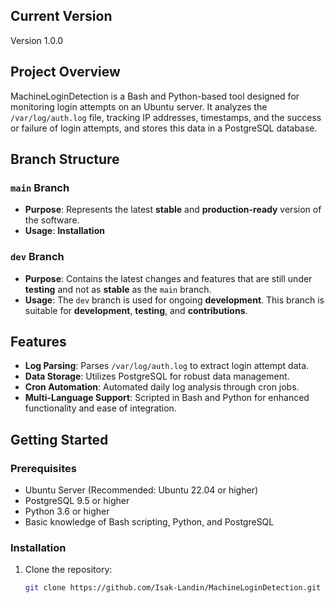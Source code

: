## Current Version
Version 1.0.0

## Project Overview
MachineLoginDetection is a Bash and Python-based tool designed for monitoring login attempts on an Ubuntu server. It analyzes the `/var/log/auth.log` file, tracking IP addresses, timestamps, and the success or failure of login attempts, and stores this data in a PostgreSQL database.

## Branch Structure

### `main` Branch
- **Purpose**: Represents the latest **stable** and **production-ready** version of the software.
- **Usage**: **Installation**

### `dev` Branch
- **Purpose**: Contains the latest changes and features that are still under **testing** and not as **stable** as the `main` branch.
- **Usage**: The `dev` branch is used for ongoing **development**. This branch is suitable for **development**, **testing**, and **contributions**.

## Features
- **Log Parsing**: Parses `/var/log/auth.log` to extract login attempt data.
- **Data Storage**: Utilizes PostgreSQL for robust data management.
- **Cron Automation**: Automated daily log analysis through cron jobs.
- **Multi-Language Support**: Scripted in Bash and Python for enhanced functionality and ease of integration.

## Getting Started

### Prerequisites
- Ubuntu Server (Recommended: Ubuntu 22.04 or higher)
- PostgreSQL 9.5 or higher
- Python 3.6 or higher
- Basic knowledge of Bash scripting, Python, and PostgreSQL

### Installation
1. Clone the repository:
   ```bash
   git clone https://github.com/Isak-Landin/MachineLoginDetection.git
